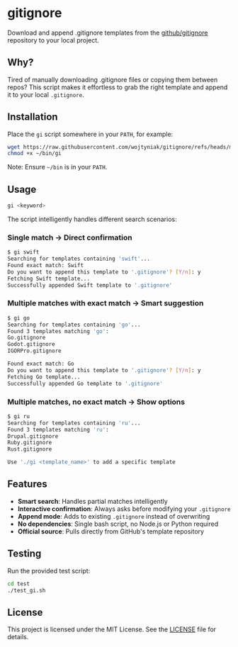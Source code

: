 # gitignore

Download and append .gitignore templates from the [github/gitignore](https://github.com/github/gitignore) repository to your local project.

## Why?

Tired of manually downloading .gitignore files or copying them between repos? This script makes it effortless to grab the right template and append it to your local `.gitignore`.

## Installation

Place the `gi` script somewhere in your `PATH`, for example:

```bash
wget https://raw.githubusercontent.com/wojtyniak/gitignore/refs/heads/master/gi -O ~/bin/gi
chmod +x ~/bin/gi
```

Note: Ensure `~/bin` is in your `PATH`.

## Usage

```bash
gi <keyword>
```

The script intelligently handles different search scenarios:

### Single match → Direct confirmation
```bash
$ gi swift
Searching for templates containing 'swift'...
Found exact match: Swift
Do you want to append this template to '.gitignore'? [Y/n]: y
Fetching Swift template...
Successfully appended Swift template to '.gitignore'
```

### Multiple matches with exact match → Smart suggestion
```bash
$ gi go
Searching for templates containing 'go'...
Found 3 templates matching 'go':
Go.gitignore
Godot.gitignore
IGORPro.gitignore

Found exact match: Go
Do you want to append this template to '.gitignore'? [Y/n]: y
Fetching Go template...
Successfully appended Go template to '.gitignore'
```

### Multiple matches, no exact match → Show options
```bash
$ gi ru
Searching for templates containing 'ru'...
Found 3 templates matching 'ru':
Drupal.gitignore
Ruby.gitignore
Rust.gitignore

Use './gi <template_name>' to add a specific template
```

## Features

- **Smart search**: Handles partial matches intelligently
- **Interactive confirmation**: Always asks before modifying your `.gitignore`
- **Append mode**: Adds to existing `.gitignore` instead of overwriting
- **No dependencies**: Single bash script, no Node.js or Python required
- **Official source**: Pulls directly from GitHub's template repository

## Testing

Run the provided test script:

```bash
cd test
./test_gi.sh
```

## License

This project is licensed under the MIT License. See the [LICENSE](LICENSE) file for details.